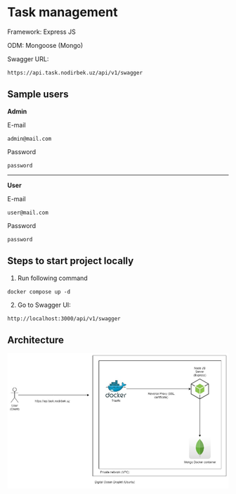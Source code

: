 # Task management

Framework: Express JS

ODM: Mongoose (Mongo)

Swagger URL:

```
https://api.task.nodirbek.uz/api/v1/swagger
```

## Sample users

**Admin**

E-mail

```
admin@mail.com
```

Password

```
password
```

---

**User**

E-mail

```
user@mail.com
```

Password

```
password
```

## Steps to start project locally

1. Run following command

```
docker compose up -d
```

2. Go to Swagger UI:

```
http://localhost:3000/api/v1/swagger
```

## Architecture

![UML](./assets/diagram.jpg)
